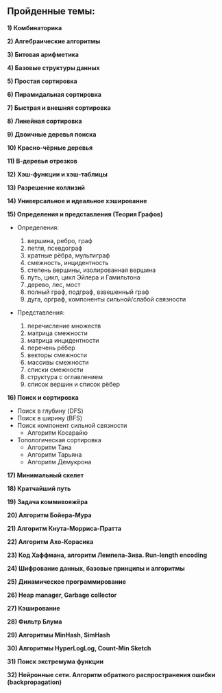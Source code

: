 ## Пройденные темы:

**1) Комбинаторика**

**2) Алгебраические алгоритмы**

**3) Битовая арифметика**

**4) Базовые структуры данных**

**5) Простая сортировка**

**6) Пирамидальная сортировка**

**7) Быстрая и внешняя сортировка**

**8) Линейная сортировка**

**9) Двоичные деревья поиска**

**10) Красно-чёрные деревья**

**11) В-деревья отрезков**

**12) Хэш-функции и хэш-таблицы**

**13) Разрешение коллизий**

**14) Универсальное и идеальное хэширование**

**15) Определения и представления (Теория Графов)**

- Определения:
    1. вершина, ребро, граф
    2. петля, псевдограф
    3. кратные рёбра, мультиграф
    4. смежность, инцидентность
    5. степень вершины, изолированная вершина
    6. путь, цикл, цикл Эйлера и Гамильтона
    7. дерево, лес, мост
    8. полный граф, подграф, взвешенный граф
    9. дуга, орграф, компоненты сильной/слабой связности

- Представления:
    1. перечисление множеств
    2. матрица смежности
    3. матрица инцидентности
    4. перечень рёбер
    5. векторы смежности
    6. массивы смежности
    7. списки смежности
    8. структура с оглавлением
    9. список вершин и список рёбер

**16) Поиск и сортировка**

- Поиск в глубину (DFS)
- Поиск в ширину (BFS)
- Поиск компонент сильной связности
    - Алгоритм Косарайю
- Топологическая сортировка
    - Алгоритм Тана
    - Алгоритм Тарьяна
    - Алгоритм Демукрона

**17) Минимальный скелет**

**18) Кратчайший путь**

**19) Задача коммивояжёра**

**20) Алгоритм Бойера-Мура**

**21) Алгоритм Кнута-Морриса-Пратта**

**22) Алгоритм Ахо-Корасика**

**23) Код Хаффмана, алгоритм Лемпела-Зива. Run-length encoding**

**24) Шифрование данных, базовые принципы и алгоритмы**

**25) Динамическое программирование**

**26) Heap manager, Garbage collector**

**27) Кэширование**

**28) Фильтр Блума**

**29) Алгоритмы MinHash, SimHash**

**30) Алгоритмы HyperLogLog, Count-Min Sketch**

**31) Поиск экстремума функции**

**32) Нейронные сети. Алгоритм обратного распространения ошибки (backpropagation)**